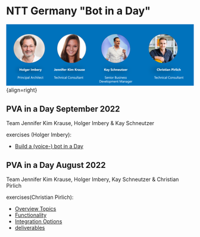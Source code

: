 # NTT Germany "Bot in a Day"


![trainer](assets/trainer.png){align=right}



## PVA in a Day September 2022
Team Jennifer Kim Krause, Holger Imbery & Kay Schneutzer   

exercises (Holger Imbery):   

 * [Build a (voice-) bot in a Day](https://the.cognitiveservices.ninja/articles/workshop_PVAinaDay/)


## PVA in a Day August 2022
Team Jennifer Kim Krause, Holger Imbery, Kay Schneutzer & Christian Pirlich   

exercises(Christian Pirlich):   

 * [Overview Topics](exercise_01.md)
 * [Functionality](exercise_02.md)
 * [Integration Options](exercise_03.md)
 * [deliverables](outcome/Aug22/index.md)
